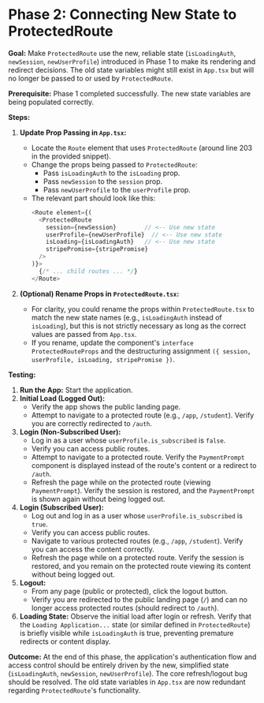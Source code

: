 # Phase 2: Connecting New State to ProtectedRoute

**Goal:** Make `ProtectedRoute` use the new, reliable state (`isLoadingAuth`, `newSession`, `newUserProfile`) introduced in Phase 1 to make its rendering and redirect decisions. The old state variables might still exist in `App.tsx` but will no longer be passed to or used by `ProtectedRoute`.

**Prerequisite:** Phase 1 completed successfully. The new state variables are being populated correctly.

**Steps:**

1.  **Update Prop Passing in `App.tsx`:**
    *   Locate the `Route` element that uses `ProtectedRoute` (around line 203 in the provided snippet).
    *   Change the props being passed to `ProtectedRoute`:
        *   Pass `isLoadingAuth` to the `isLoading` prop.
        *   Pass `newSession` to the `session` prop.
        *   Pass `newUserProfile` to the `userProfile` prop.
    *   The relevant part should look like this:
        ```typescript
        <Route element={(
          <ProtectedRoute
            session={newSession}        // <-- Use new state
            userProfile={newUserProfile}  // <-- Use new state
            isLoading={isLoadingAuth}   // <-- Use new state
            stripePromise={stripePromise}
          />
        )}>
          {/* ... child routes ... */}
        </Route>
        ```

2.  **(Optional) Rename Props in `ProtectedRoute.tsx`:**
    *   For clarity, you could rename the props within `ProtectedRoute.tsx` to match the new state names (e.g., `isLoadingAuth` instead of `isLoading`), but this is not strictly necessary as long as the correct values are passed from `App.tsx`.
    *   If you rename, update the component's `interface ProtectedRouteProps` and the destructuring assignment `({ session, userProfile, isLoading, stripePromise })`.

**Testing:**

1.  **Run the App:** Start the application.
2.  **Initial Load (Logged Out):**
    *   Verify the app shows the public landing page.
    *   Attempt to navigate to a protected route (e.g., `/app`, `/student`). Verify you are correctly redirected to `/auth`.
3.  **Login (Non-Subscribed User):**
    *   Log in as a user whose `userProfile.is_subscribed` is `false`.
    *   Verify you can access public routes.
    *   Attempt to navigate to a protected route. Verify the `PaymentPrompt` component is displayed instead of the route's content or a redirect to `/auth`.
    *   Refresh the page while on the protected route (viewing `PaymentPrompt`). Verify the session is restored, and the `PaymentPrompt` is shown again without being logged out.
4.  **Login (Subscribed User):**
    *   Log out and log in as a user whose `userProfile.is_subscribed` is `true`.
    *   Verify you can access public routes.
    *   Navigate to various protected routes (e.g., `/app`, `/student`). Verify you can access the content correctly.
    *   Refresh the page while on a protected route. Verify the session is restored, and you remain on the protected route viewing its content without being logged out.
5.  **Logout:**
    *   From any page (public or protected), click the logout button.
    *   Verify you are redirected to the public landing page (`/`) and can no longer access protected routes (should redirect to `/auth`).
6.  **Loading State:** Observe the initial load after login or refresh. Verify that the `Loading Application...` state (or similar defined in `ProtectedRoute`) is briefly visible while `isLoadingAuth` is true, preventing premature redirects or content display.

**Outcome:** At the end of this phase, the application's authentication flow and access control should be entirely driven by the new, simplified state (`isLoadingAuth`, `newSession`, `newUserProfile`). The core refresh/logout bug should be resolved. The old state variables in `App.tsx` are now redundant regarding `ProtectedRoute`'s functionality. 